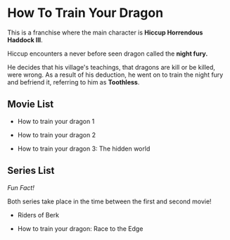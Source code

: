 # How To Train Your Dragon

This is a franchise where the main character is **Hiccup Horrendous Haddock III**.

Hiccup encounters a never before seen dragon called the **night fury.**

He decides that his village's teachings, that dragons are kill or be killed, were wrong. As a result of his deduction, he went on to train the night fury and befriend it, referring to him as **Toothless**.

## Movie List

- How to train your dragon 1

- How to train your dragon 2

- How to train your dragon 3: The hidden world

## Series List

*Fun Fact!*

Both series take place in the time between the first and second movie!

- Riders of Berk

- How to train your dragon: Race to the Edge

